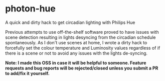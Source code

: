 # photon-hue
A quick and dirty hack to get circadian lighting with Philips Hue

Previous attempts to use off-the-shelf software proved to have issues with scene detection resulting in lights desyncing from the circadian schedule spontaneously. As I don't use scenes at home, I wrote a dirty hack to forcefully set the colour temperature and Luminosity values regardless of if there is a scene or not to avoid any issues with the lights de-syncing.

**Note: I made this OSS in case it will be helpful to someone. Feature requests and bug reports will be rejected/closed unless you submit a PR to add/fix it yourself.**
